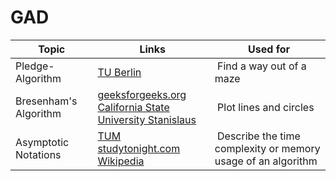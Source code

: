 # GAD

Topic | Links | Used for
----- | ----- | -----
Pledge-Algorithm | [TU Berlin](http://www.inf.fu-berlin.de/lehre/SS17/PSThInf/notes/06_pledge.pdf) | Find a way out of a maze 
Bresenham's Algorithm | [geeksforgeeks.org](https://www.geeksforgeeks.org/bresenhams-line-generation-algorithm/)<br> [California State University Stanislaus](https://csustan.csustan.edu/~tom/Lecture-Notes/Graphics/Bresenham-Line/Bresenham-Line.pdf)| Plot lines and circles
Asymptotic Notations |[TUM](http://www14.in.tum.de/lehre/2014WS/ea/split/sec-Asymptotic-Notation-single.pdf)<br> [studytonight.com](https://www.studytonight.com/data-structures/aysmptotic-notations)<br> [Wikipedia](https://de.wikipedia.org/wiki/Landau-Symbole)| Describe the time complexity or memory usage of an algorithm
